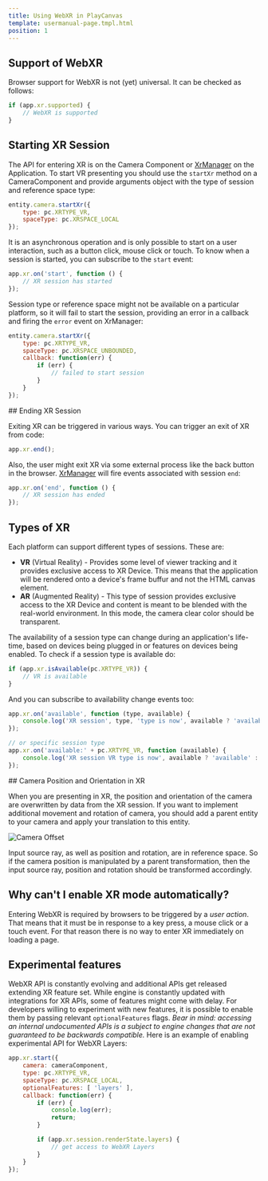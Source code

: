 ```yaml
---
title: Using WebXR in PlayCanvas
template: usermanual-page.tmpl.html
position: 1
---
```


## Support of WebXR

Browser support for WebXR is not (yet) universal. It can be checked as follows:

```javascript
if (app.xr.supported) {
    // WebXR is supported
}
```


## Starting XR Session

The API for entering XR is on the Camera Component or [XrManager][2] on the Application. To start VR presenting you should use the `startXr` method on a CameraComponent and provide arguments object with the type of session and reference space type:

```javascript
entity.camera.startXr({
    type: pc.XRTYPE_VR,
    spaceType: pc.XRSPACE_LOCAL
});
```

It is an asynchronous operation and is only possible to start on a user interaction, such as a button click, mouse click or touch. To know when a session is started, you can subscribe to the `start` event:

```javascript
app.xr.on('start', function () {
    // XR session has started
});
```

Session type or reference space might not be available on a particular platform, so it will fail to start the session, providing an error in a callback and firing the `error` event on XrManager:

```javascript
entity.camera.startXr({
    type: pc.XRTYPE_VR,
    spaceType: pc.XRSPACE_UNBOUNDED,
    callback: function(err) {
        if (err) {
            // failed to start session
        }
    }
});
```


## Ending XR Session

Exiting XR can be triggered in various ways. You can trigger an exit of XR from code:

```javascript
app.xr.end();
```

Also, the user might exit XR via some external process like the back button in the browser. [XrManager][2] will fire events associated with session `end`:

```javascript
app.xr.on('end', function () {
    // XR session has ended
});
```


## Types of XR

Each platform can support different types of sessions. These are:

 * **VR** (Virtual Reality) - Provides some level of viewer tracking and it provides exclusive access to XR Device. This means that the application will be rendered onto a device's frame buffur and not the HTML canvas element.
 * **AR** (Augmented Reality) - This type of session provides exclusive access to the XR Device and content is meant to be blended with the real-world environment. In this mode, the camera clear color should be transparent.

The availability of a session type can change during an application's life-time, based on devices being plugged in or features on devices being enabled. To check if a session type is available do:

```javascript
if (app.xr.isAvailable(pc.XRTYPE_VR)) {
    // VR is available
}
```

And you can subscribe to availability change events too:

```javascript
app.xr.on('available', function (type, available) {
    console.log('XR session', type, 'type is now', available ? 'available' : 'unavailable');
});

// or specific session type
app.xr.on('available:' + pc.XRTYPE_VR, function (available) {
    console.log('XR session VR type is now', available ? 'available' : 'unavailable');
});
```


## Camera Position and Orientation in XR

When you are presenting in XR, the position and orientation of the camera are overwritten by data from the XR session. If you want to implement additional movement and rotation of camera, you should add a parent entity to your camera and apply your translation to this entity.

![Camera Offset][1]

Input source ray, as well as position and rotation, are in reference space. So if the camera position is manipulated by a parent transformation, then the input source ray, position and rotation should be transformed accordingly.

## Why can't I enable XR mode automatically?

Entering WebXR is required by browsers to be triggered by a *user action*. That means that it must be in response to a key press, a mouse click or a touch event. For that reason there is no way to enter XR immediately on loading a page.

## Experimental features

WebXR API is constantly evolving and additional APIs get released extending XR feature set. While engine is constantly updated with integrations for XR APIs, some of features might come with delay. For developers willing to experiment with new features, it is possible to enable them by passing relevant `optionalFeatures` flags. *Bear in mind: accessing an internal undocumented APIs is a subject to engine changes that are not guaranteed to be backwards compatible.* Here is an example of enabling experimental API for WebXR Layers:

```javascript
app.xr.start({
    camera: cameraComponent,
    type: pc.XRTYPE_VR,
    spaceType: pc.XRSPACE_LOCAL,
    optionalFeatures: [ 'layers' ],
    callback: function(err) {
        if (err) {
            console.log(err);
            return;
        }

        if (app.xr.session.renderState.layers) {
            // get access to WebXR Layers
        }
    }
});
```

[1]: /images/user-manual/vr/using-webvr/camera-offset.jpg
[2]: /api/pc.XrManager.html
